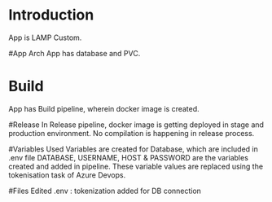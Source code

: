 # Introduction 
App is LAMP Custom. 

#App Arch
App has database and PVC. 

# Build 
App has Build pipeline, wherein docker image is created.

#Release
In Release pipeline, docker image is getting deployed in stage and production environment. 
No compilation is happening in release process. 

#Variables Used
Variables are created for Database, which are included in .env file
DATABASE, USERNAME, HOST & PASSWORD are the variables created and added in pipeline. 
These variable values are replaced using the tokenisation task of Azure Devops.

#Files Edited
.env : tokenization added for DB connection

